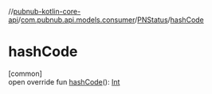 //[pubnub-kotlin-core-api](../../../index.md)/[com.pubnub.api.models.consumer](../index.md)/[PNStatus](index.md)/[hashCode](hash-code.md)

# hashCode

[common]\
open override fun [hashCode](hash-code.md)(): [Int](https://kotlinlang.org/api/latest/jvm/stdlib/kotlin-stdlib/kotlin/-int/index.html)
